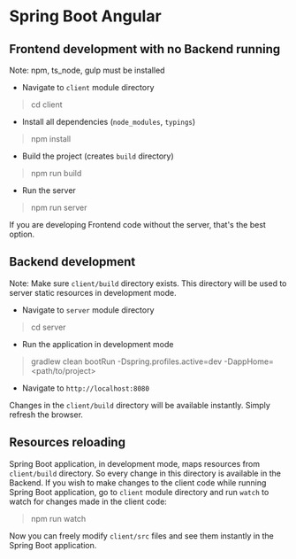 # Spring Boot Angular

## Frontend development with no Backend running

Note: npm, ts_node, gulp must be installed

- Navigate to `client` module directory

> cd client

- Install all dependencies (`node_modules`, `typings`)

> npm install

- Build the project (creates `build` directory)

> npm run build

- Run the server

> npm run server

If you are developing Frontend code without the server, that's the best option.

## Backend development

Note: Make sure `client/build` directory exists. This directory will be used to server static resources in development mode.

- Navigate to `server` module directory
 
> cd server

- Run the application in development mode

> gradlew clean bootRun -Dspring.profiles.active=dev -DappHome=<path/to/project>

- Navigate to `http://localhost:8080` 

Changes in the `client/build` directory will be available instantly. Simply refresh the browser.

## Resources reloading

Spring Boot application, in development mode, maps resources from `client/build` directory.
So every change in this directory is available in the Backend. If you wish to make changes
to the client code while running Spring Boot application, go to `client` module directory
and run `watch` to watch for changes made in the client code:

>  npm run watch

Now you can freely modify `client/src` files and see them instantly in the Spring Boot application.

